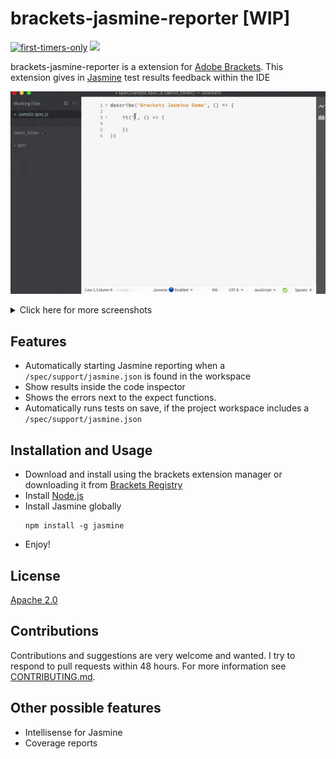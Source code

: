 # brackets-jasmine-reporter [WIP]

[![first-timers-only](https://img.shields.io/badge/first--timers--only-friendly-blue.svg?style=flat-square)](https://www.firsttimersonly.com/)
[<img src="https://img.shields.io/badge/slack-@ossenthusiasts-brown.svg?logo=slack">](https://join.slack.com/t/ossenthusiasts/shared_invite/zt-eh9g0u7k-l2uUmCCBhUTHY8EWZFShIw)

brackets-jasmine-reporter is a extension for [Adobe Brackets](https://brackets.io
). This extension gives in [Jasmine](https://jasmine.github.io/) test results feedback within the IDE

![Brackets Extension Demo](https://github.com/nadchif/brackets-jasmine/raw/master/screenshots/brackets-jasmine-scr.gif)
<details>
  <summary>
    Click here for more screenshots
  </summary>
  
  ![Brackets Extension Demo](https://github.com/nadchif/brackets-jasmine/raw/master/screenshots/brackets-jasmine-still.png)
  
</details>

## Features
* Automatically starting Jasmine reporting when a `/spec/support/jasmine.json` is found in the workspace
* Show results inside the code inspector
* Shows the errors next to the expect functions.
* Automatically runs tests on save, if the project workspace includes a `/spec/support/jasmine.json` 

## Installation and Usage
* Download and install using the brackets extension manager or downloading it from [Brackets Registry](https://registry.brackets.io/)
* Install [Node.js](https://nodejs.org/en/download/)
* Install Jasmine globally
  ```
  npm install -g jasmine
  ```
* Enjoy!

## License
[Apache 2.0](https://github.com/nadchif/brackets-jasmine/blob/master/LICENSE)

## Contributions
Contributions and suggestions are very welcome and wanted. I try to respond to pull requests within 48 hours. For more information see [CONTRIBUTING.md](https://github.com/nadchif/brackets-jasmine/blob/master/CONTRIBUTING.md).

## Other possible features
* Intellisense for Jasmine
* Coverage reports
